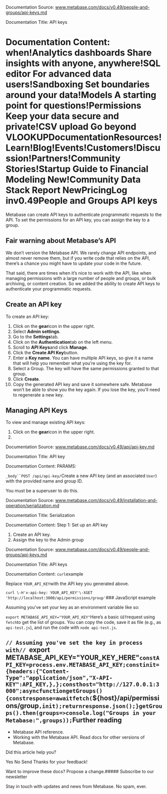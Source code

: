 Documentation Source:
www.metabase.com/docs/v0.49/people-and-groups/api-keys.md

Documentation Title:
API keys

Documentation Content:
when!Analytics dashboards
 Share insights with anyone, anywhere!SQL editor
 For advanced data users!Sandboxing
 Set boundaries around your data!Models
 A starting point for questions!Permissions
 Keep your data secure and private!CSV upload
 Go beyond VLOOKUPDocumentationResources!Learn!Blog!Events!Customers!Discussion!Partners!Community Stories!Startup Guide to Financial Modeling
 New!Community Data Stack Report
 NewPricingLog inv0.49People and Groups
API keys
========

Metabase can create API keys to authenticate programmatic requests to the API. To set the permissions for an API key, you can assign the key to a group.

Fair warning about Metabase’s API
---------------------------------

We don’t version the Metabase API. We rarely change API endpoints, and almost never remove them, but if you write code that relies on the API, there’s a chance you might have to update your code in the future.

That said, there are times when it’s nice to work with the API, like when managing permissions with a large number of people and groups, or bulk archiving, or content creation. So we added the ability to create API keys to authenticate your programmatic requests.

Create an API key
-----------------

To create an API key:

1. Click on the **gear**icon in the upper right.
2. Select **Admin settings**.
3. Go to the **Settings**tab.
4. Click on the **Authentication**tab on the left menu.
5. Scroll to **API Keys**and click **Manage**.
6. Click the **Create API Key**button.
7. Enter a **Key name**. You can have multiple API keys, so give it a name that will help you remember what you’re using the key for.
8. Select a Group. The key will have the same permissions granted to that group.
9. Click **Create**.
10. Copy the generated API key and save it somewhere safe. Metabase won’t be able to show you the key again. If you lose the key, you’ll need to regenerate a new key.

Managing API Keys
-----------------

To view and manage existing API keys:

1. Click on the **gear**icon in the upper right.
2.



Documentation Source:
www.metabase.com/docs/v0.49/api/api-key.md

Documentation Title:
API key

Documentation Content:
PARAMS:

`_body``POST /api/api-key/`Create a new API key (and an associated `User`) with the provided name and group ID.

You must be a superuser to do this.



Documentation Source:
www.metabase.com/docs/v0.49/installation-and-operation/serialization.md

Documentation Title:
Serialization

Documentation Content:
Step 1: Set up an API key

1. Create an API key.
2. Assign the key to the Admin group



Documentation Source:
www.metabase.com/docs/v0.49/people-and-groups/api-keys.md

Documentation Title:
API keys

Documentation Content:
`curl`example

Replace `YOUR_API_KEY`with the API key you generated above.

`curl \-H'x-api-key: YOUR_API_KEY'\-XGET 'http://localhost:3000/api/permissions/group'`### JavaScript example

Assuming you’ve set your key as an environment variable like so:

`export METABASE_API_KEY="YOUR_API_KEY"`Here’s a basic `GET`request using `fetch`to get the list of groups. You can copy the code, save it as file (e.g., as `api-test.js`), and run the code with `node api-test.js`.

`// Assuming you've set the key in process with// `export METABASE_API_KEY="YOUR_KEY_HERE"`constAPI_KEY=process.env.METABASE_API_KEY;constinit={headers:{"Content-Type":"application/json","X-API-KEY":API_KEY,},};consthost="http://127.0.0.1:3000";asyncfunctiongetGroups(){constresponse=awaitfetch(`${host}/api/permissions/group`,init);returnresponse.json();}getGroups().then(groups=>console.log("Groups in your Metabase:",groups));`Further reading
---------------

* Metabase API reference.
* Working with the Metabase API.
Read docs for other versions of Metabase.
 

Did this article help you?
 

Yes
 No
 Send
 Thanks for your feedback!

Want to improve these docs? Propose a change.##### Subscribe to our newsletter

Stay in touch with updates and news from Metabase. No spam, ever.



